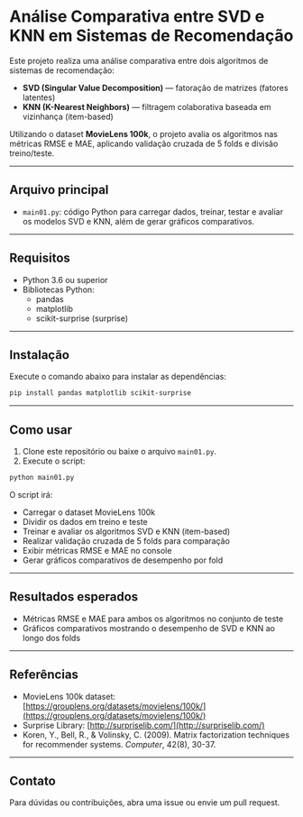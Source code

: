 
# Análise Comparativa entre SVD e KNN em Sistemas de Recomendação

Este projeto realiza uma análise comparativa entre dois algoritmos de sistemas de recomendação:  
- **SVD (Singular Value Decomposition)** — fatoração de matrizes (fatores latentes)  
- **KNN (K-Nearest Neighbors)** — filtragem colaborativa baseada em vizinhança (item-based)  

Utilizando o dataset **MovieLens 100k**, o projeto avalia os algoritmos nas métricas RMSE e MAE, aplicando validação cruzada de 5 folds e divisão treino/teste.

---

## Arquivo principal

- `main01.py`: código Python para carregar dados, treinar, testar e avaliar os modelos SVD e KNN, além de gerar gráficos comparativos.

---

## Requisitos

- Python 3.6 ou superior  
- Bibliotecas Python:
  - pandas
  - matplotlib
  - scikit-surprise (surprise)

---

## Instalação

Execute o comando abaixo para instalar as dependências:

```bash
pip install pandas matplotlib scikit-surprise
````

---

## Como usar

1. Clone este repositório ou baixe o arquivo `main01.py`.
2. Execute o script:

```bash
python main01.py
```

O script irá:

* Carregar o dataset MovieLens 100k
* Dividir os dados em treino e teste
* Treinar e avaliar os algoritmos SVD e KNN (item-based)
* Realizar validação cruzada de 5 folds para comparação
* Exibir métricas RMSE e MAE no console
* Gerar gráficos comparativos de desempenho por fold

---

## Resultados esperados

* Métricas RMSE e MAE para ambos os algoritmos no conjunto de teste
* Gráficos comparativos mostrando o desempenho de SVD e KNN ao longo dos folds

---

## Referências

* MovieLens 100k dataset: [https://grouplens.org/datasets/movielens/100k/](https://grouplens.org/datasets/movielens/100k/)
* Surprise Library: [http://surpriselib.com/](http://surpriselib.com/)
* Koren, Y., Bell, R., & Volinsky, C. (2009). Matrix factorization techniques for recommender systems. *Computer*, 42(8), 30-37.

---

## Contato

Para dúvidas ou contribuições, abra uma issue ou envie um pull request.


